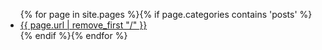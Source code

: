 <ul>{% for page in site.pages %}{% if page.categories contains 'posts' %}
      <li>
        <a href="{{ page.url }}">{{ page.url | remove_first "/" }}</a>
      </li>{% endif %}{% endfor %}
    </ul>
